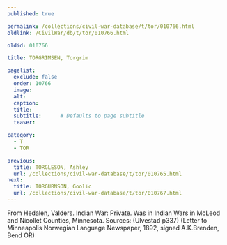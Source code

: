 ```yaml
---
published: true

permalink: /collections/civil-war-database/t/tor/010766.html
oldlink: /CivilWar/db/t/tor/010766.html

oldid: 010766

title: TORGRIMSEN, Torgrim

pagelist:
  exclude: false
  order: 10766
  image: 
  alt:
  caption:
  title:
  subtitle:      # Defaults to page subtitle
  teaser:

category: 
  - T 
  - TOR

previous:
  title: TORGLESON, Ashley
  url: /collections/civil-war-database/t/tor/010765.html  
next:
  title: TORGURNSON, Goolic
  url: /collections/civil-war-database/t/tor/010767.html   
---
```

From Hedalen, Valders. Indian War: Private. Was in Indian Wars in McLeod and Nicollet Counties, Minnesota. Sources: (Ulvestad p337) (Letter to Minneapolis Norwegian Language Newspaper, 1892, signed A.K.Brenden, Bend OR)